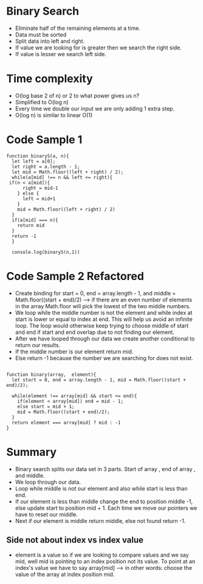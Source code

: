 # Binary Search
- Eliminate half of the remaining elements at a time.
- Data must be sorted  
- Split data into left and right.
- If value we are looking for is greater then we search the right side.
- If value is lesser we search left side.

# Time complexity
- O(log base 2 of n) or 2 to what power gives us n?
- Simplified to O(log n)
- Every time we double our input we are only adding 1 extra step. 
- O(log n) is similar to linear O(1)

# Code Sample 1
```
function binaryS(a, n){
  let left = a[0];
  let right = a.length - 1;
  let mid = Math.floor((left + right) / 2);
  while(a[mid] !== n && left <= right){
 if(n < a[mid]){
      right = mid-1 
    } else {
      left = mid+1
    }
    mid = Math.floor((left + right) / 2)
  }
  if(a[mid] === n){
    return mid
  }
  return -1
  }

  console.log(binaryS(n,1))
  ```

# Code Sample 2 Refactored
- Create binding for start = 0, end = array.length - 1, and middle = Math.floor((start + end)/2) --> if there are an even number of elements in the array Math.floor will pick the lowest of the two middle numbers.
- We loop while the middle number is not the element and while index at start is lower or equal to index at end. This will help us avoid an infinite loop. The loop would otherwise keep trying to choose middle of start and end if start and end overlap due to not finding our element.
- After we have looped through our data we create another conditional to return our results.
- If the middle number is our element return mid.
- Else return -1 because the number we are searching for does not exist. 
```

function binary(array,  element){
  let start = 0, end = array.length - 1, mid = Math.floor((start + end)/2);

  while(element !== array[mid] && start <= end){
    if(element < array[mid]) end = mid - 1;
    else start = mid + 1;
    mid = Math.floor((start + end)/2);
  }
  return element === array[mid] ? mid : -1
}

```

# Summary
- Binary search splits our data set in 3 parts. Start of array , end of array , and middle.
- We loop through our data.
- Loop while middle is not our element and also while start is less than end.
- If our element is less than middle change the end to position middle -1, else update start to position mid + 1. Each time we move our pointers we have to reset our middle.
- Next if our element is middle return middle, else not found return -1.

## Side not about index vs index value
- element is a value so if we are looking to compare values and we say mid, well mid is pointing to an index position not its value. To point at an index's value we have to say array[mid] --> in other words: choose the value of the array at index position mid.